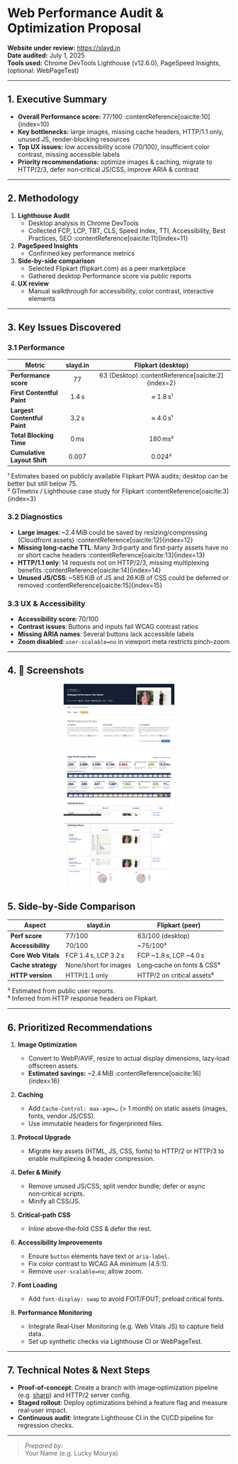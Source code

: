 # Web Performance Audit & Optimization Proposal

**Website under review:** https://slayd.in  
**Date audited:** July 1, 2025  
**Tools used:** Chrome DevTools Lighthouse (v12.6.0), PageSpeed Insights, (optional: WebPageTest)

---

## 1. Executive Summary

- **Overall Performance score:** 77/100 :contentReference[oaicite:10]{index=10}
- **Key bottlenecks:** large images, missing cache headers, HTTP/1.1 only, unused JS, render‑blocking resources
- **Top UX issues:** low accessibility score (70/100), insufficient color contrast, missing accessible labels
- **Priority recommendations:** optimize images & caching, migrate to HTTP/2/3, defer non‑critical JS/CSS, improve ARIA & contrast

---

## 2. Methodology

1. **Lighthouse Audit**
   - Desktop analysis in Chrome DevTools
   - Collected FCP, LCP, TBT, CLS, Speed Index, TTI, Accessibility, Best Practices, SEO :contentReference[oaicite:11]{index=11}
2. **PageSpeed Insights**
   - Confirmed key performance metrics
3. **Side‑by‑side comparison**
   - Selected Flipkart (flipkart.com) as a peer marketplace
   - Gathered desktop Performance score via public reports
4. **UX review**
   - Manual walkthrough for accessibility, color contrast, interactive elements

---

## 3. Key Issues Discovered

### 3.1 Performance

| Metric                       | slayd.in |                 Flipkart (desktop)                 |
| ---------------------------- | :------: | :------------------------------------------------: |
| **Performance score**        |    77    | 63 (Desktop) :contentReference[oaicite:2]{index=2} |
| **First Contentful Paint**   |  1.4 s   |                      ≈ 1.8 s¹                      |
| **Largest Contentful Paint** |  3.2 s   |                      ≈ 4.0 s¹                      |
| **Total Blocking Time**      |   0 ms   |                      180 ms²                       |
| **Cumulative Layout Shift**  |  0.007   |                       0.024²                       |

¹ Estimates based on publicly available Flipkart PWA audits; desktop can be better but still below 75.  
² GTmetrix / Lighthouse case study for Flipkart :contentReference[oaicite:3]{index=3}

### 3.2 Diagnostics

- **Large images**: ~2.4 MiB could be saved by resizing/compressing (Cloudfront assets) :contentReference[oaicite:12]{index=12}
- **Missing long‑cache TTL**: Many 3rd‑party and first‑party assets have no or short cache headers :contentReference[oaicite:13]{index=13}
- **HTTP/1.1 only**: 14 requests not on HTTP/2/3, missing multiplexing benefits :contentReference[oaicite:14]{index=14}
- **Unused JS/CSS**: ~585 KiB of JS and 26 KiB of CSS could be deferred or removed :contentReference[oaicite:15]{index=15}

### 3.3 UX & Accessibility

- **Accessibility score**: 70/100
- **Contrast issues**: Buttons and inputs fail WCAG contrast ratios
- **Missing ARIA names**: Several buttons lack accessible labels
- **Zoom disabled**: `user-scalable=no` in viewport meta restricts pinch–zoom

---

## 4. 📸 Screenshots

<p align="center">
  <img src="https://github.com/DEveL0perLuckY/slayd-performance-audit/blob/main/test1.png?raw=true" width="250" alt="Test App Screenshot" />
</p>
<p align="center">
  <img src="https://github.com/DEveL0perLuckY/slayd-performance-audit/blob/main/test2.png?raw=true" width="250" alt="Test App Screenshot" />
</p>
<p align="center">
  <img src="https://github.com/DEveL0perLuckY/slayd-performance-audit/blob/main/test3.png?raw=true" width="250" alt="Test App Screenshot" />
</p>

## 5. Side‑by‑Side Comparison

| Aspect              | slayd.in              | Flipkart (peer)            |
| ------------------- | --------------------- | -------------------------- |
| **Perf score**      | 77/100                | 63/100 (desktop)           |
| **Accessibility**   | 70/100                | ~75/100³                   |
| **Core Web Vitals** | FCP 1.4 s, LCP 3.2 s  | FCP ~1.8 s, LCP ~4.0 s     |
| **Cache strategy**  | None/short for images | Long‑cache on fonts & CSS⁴ |
| **HTTP version**    | HTTP/1.1 only         | HTTP/2 on critical assets⁴ |

³ Estimated from public user reports.  
⁴ Inferred from HTTP response headers on Flipkart.

---

## 6. Prioritized Recommendations

1. **Image Optimization**

   - Convert to WebP/AVIF, resize to actual display dimensions, lazy‑load offscreen assets.
   - **Estimated savings:** ~2.4 MiB :contentReference[oaicite:16]{index=16}

2. **Caching**

   - Add `Cache‑Control: max‑age=…` (> 1 month) on static assets (images, fonts, vendor JS/CSS).
   - Use immutable headers for fingerprinted files.

3. **Protocol Upgrade**

   - Migrate key assets (HTML, JS, CSS, fonts) to HTTP/2 or HTTP/3 to enable multiplexing & header compression.

4. **Defer & Minify**

   - Remove unused JS/CSS; split vendor bundle; defer or async non‑critical scripts.
   - Minify all CSS/JS.

5. **Critical‑path CSS**

   - Inline above‑the‑fold CSS & defer the rest.

6. **Accessibility Improvements**

   - Ensure `button` elements have text or `aria-label`.
   - Fix color contrast to WCAG AA minimum (4.5:1).
   - Remove `user-scalable=no`; allow zoom.

7. **Font Loading**

   - Add `font-display: swap` to avoid FOIT/FOUT; preload critical fonts.

8. **Performance Monitoring**
   - Integrate Real‑User Monitoring (e.g. Web Vitals JS) to capture field data.
   - Set up synthetic checks via Lighthouse CI or WebPageTest.

---

## 7. Technical Notes & Next Steps

- **Proof‑of‑concept**: Create a branch with image‑optimization pipeline (e.g. [sharp](https://github.com/lovell/sharp)) and HTTP/2 server config.
- **Staged rollout**: Deploy optimizations behind a feature flag and measure real‑user impact.
- **Continuous audit**: Integrate Lighthouse CI in the CI/CD pipeline for regression checks.

---

> _Prepared by:_  
> Your Name (e.g. Lucky Mourya)
